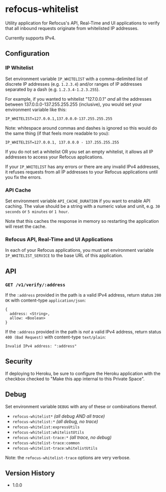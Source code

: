 # refocus-whitelist

Utility application for Refocus's API, Real-Time and UI applications to verify
that all inbound requests originate from whitelisted IP addresses.

Currently supports IPv4.



## Configuration

### IP Whitelist

Set environment variable `IP_WHITELIST` with a comma-delimited list of discrete
IP addresses (e.g. `1.2.3.4`) and/or ranges of IP addresses separated by a dash
(e.g. `1.2.3.4-1.2.3.255`).

For example, if you wanted to whitelist "127.0.0.1" *and* all the addresses
between 137.0.0.0-137.255.255.255 (inclusive), you would set your environment
variable like this:

```
IP_WHITELIST=127.0.0.1,137.0.0.0-137.255.255.255
``` 

Note: whitespace around commas and dashes is ignored so this would do the same
thing (if that feels more readable to you):

```
IP_WHITELIST=127.0.0.1, 137.0.0.0 - 137.255.255.255
``` 

If you do not set a whitelist OR you set an empty whitelist, it allows all IP
addresses to access your Refocus applications.

If your `IP_WHITELIST` has any errors or there are any invalid IPv4 addresses,
it refuses requests from all IP addresses to your Refocus applications until
you fix the errors.  

### API Cache

Set environment variable `API_CACHE_DURATION` if you want to enable API
caching. The value should be a string with a numeric value and unit, e.g.
`30 seconds` or `5 minutes` or `1 hour`. 

Note that this caches the response in memory so restarting the application will
reset the cache. 

### Refocus API, Real-Time and UI Applications

In each of your Refocus applications, you must set environment variable
`IP_WHITELIST_SERVICE` to the base URL of this application.

## API

### `GET /v1/verify/:address`

If the `:address` provided in the path is a valid IPv4 address, return
status `200 OK` with content-type `application/json`:

```
{
  address: <String>,
  allow: <Boolean>
}
```

If the `:address` provided in the path is *not* a valid IPv4 address, return
status `400 (Bad Request)` with content-type `text/plain`:

```
Invalid IPv4 address: ":address"
```

## Security

If deploying to Heroku, be sure to configure the Heroku application with the
checkbox checked to "Make this app internal to this Private Space". 

## Debug

Set environment variable `DEBUG` with any of these or combinations thereof.

- `refocus-whitelist*` *(all debug AND all trace)*
- `refocus-whitelist:*` *(all debug, no trace)*
- `refocus-whitelist:expressUtils`
- `refocus-whitelist:whitelistUtils`
- `refocus-whitelist-trace:*` *(all trace, no debug)*
- `refocus-whitelist-trace:common`
- `refocus-whitelist-trace:whitelistUtils`

Note: the `refocus-whitelist-trace` options are very verbose.

## Version History

- 1.0.0

